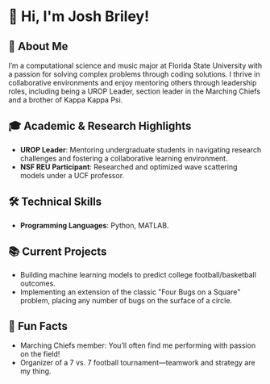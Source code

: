 # 👋 Hi, I'm Josh Briley!  

## 🚀 About Me  
I’m a computational science and music major at Florida State University with a passion for solving complex problems through coding solutions. I thrive in collaborative environments and enjoy mentoring others through leadership roles, including being a UROP Leader, section leader in the Marching Chiefs and a brother of Kappa Kappa Psi.  

## 🎓 Academic & Research Highlights  
- **UROP Leader**: Mentoring undergraduate students in navigating research challenges and fostering a collaborative learning environment.  
- **NSF REU Participant**: Researched and optimized wave scattering models under a UCF professor.  

## 🛠️ Technical Skills  
- **Programming Languages**: Python, MATLAB.  

## 📚 Current Projects  
- Building machine learning models to predict college football/basketball outcomes.
- Implementing an extension of the classic "Four Bugs on a Square" problem, placing any number of bugs on the surface of a circle. 

## 🌟 Fun Facts  
- Marching Chiefs member: You’ll often find me performing with passion on the field!  
- Organizer of a 7 vs. 7 football tournament—teamwork and strategy are my thing.  

<!---
joshbriley/joshbriley is a ✨ special ✨ repository because its `README.md` (this file) appears on your GitHub profile.
You can click the Preview link to take a look at your changes.
--->
